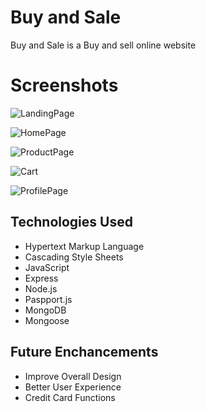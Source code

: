 # Buy and Sale

Buy and Sale is a Buy and sell online website

# Screenshots

![LandingPage](https://i.imgur.com/AgDJJbA.png)

![HomePage](https://i.imgur.com/xyE0sH2.png)

![ProductPage](https://i.imgur.com/tfzbt0M.png)

![Cart](https://i.imgur.com/RLnq6wl.png)

![ProfilePage](https://i.imgur.com/Vhadtoi.png)

## Technologies Used

-   Hypertext Markup Language
-   Cascading Style Sheets
-   JavaScript
-   Express
-   Node.js
-   Paspport.js
-   MongoDB
-   Mongoose

## Future Enchancements

-   Improve Overall Design
-   Better User Experience
-   Credit Card Functions
